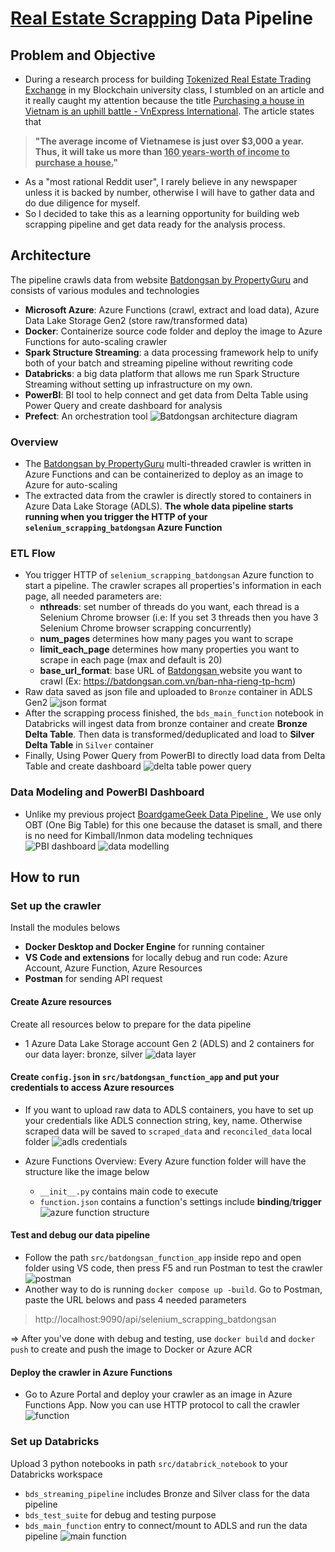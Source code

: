 # [Real Estate Scrapping](https://batdongsan.com.vn/) Data Pipeline
<!-- Start Document Outline -->

<!-- End Document Outline -->
## Problem and Objective
- During a research process for building  [Tokenized Real Estate Trading Exchange](https://github.com/VinhQuocTran/Finalterm-Real-Estate-Blockchain) in my Blockchain university class, I stumbled on an article and it really caught my attention because the title [Purchasing a house in Vietnam is an uphill battle - VnExpress International](https://e.vnexpress.net/news/readers-views/purchasing-a-house-in-vietnam-is-an-uphill-battle-4547223.html). The article states that 
> **"The average income of Vietnamese is just over $3,000 a year. Thus, it will take us more than <u>160 years-worth of income to purchase a house.</u>"**
- As a "most rational Reddit user", I rarely believe in any newspaper unless it is backed by number, otherwise I will have to gather data and do due diligence for myself. 
- So I decided to take this as a learning opportunity for building web scrapping pipeline and get data ready for the analysis process.
## Architecture
The pipeline crawls data from website [Batdongsan by PropertyGuru](https://batdongsan.com.vn/) and consists of various modules and technologies
- **Microsoft Azure**: Azure Functions (crawl, extract and load data), Azure Data Lake Storage Gen2 (store raw/transformed data)
- **Docker**: Containerize source code folder and deploy the image to Azure Functions for auto-scaling crawler
- **Spark Structure Streaming**: a data processing framework help to unify both of your batch and streaming pipeline without rewriting code  
- **Databricks**: a big data platform that allows me run Spark Structure Streaming without setting up infrastructure on my own.
- **PowerBI**: BI tool to help connect and get data from Delta Table using Power Query and create dashboard for analysis
- **Prefect**: An orchestration tool
![Batdongsan architecture diagram](png/Batdongsan-architecture-diagram.svg)
### Overview
- The [Batdongsan by PropertyGuru](https://batdongsan.com.vn/)  multi-threaded crawler is written in Azure Functions and can be containerized to deploy as an image to Azure for auto-scaling
- The extracted data from the crawler is directly stored to  containers in Azure Data Lake Storage (ADLS). **The whole data pipeline starts running when you trigger the HTTP of your `selenium_scrapping_batdongsan` Azure Function**
### ETL Flow
- You trigger HTTP of `selenium_scrapping_batdongsan` Azure function to start a pipeline. The crawler scrapes all properties's information in each page, all needed parameters are: 
    - **nthreads**: set number of threads do you want, each thread is a Selenium Chrome browser (i.e: If you set 3 threads then you have 3 Selenium Chrome browser scrapping concurrently)
    - **num_pages** determines how many pages you want to scrape
    - **limit_each_page** determines how many properties you want to scrape in each page (max and default is 20)
    - **base_url_format**: base URL of [Batdongsan ](https://batdongsan.com.vn/) website you want to crawl (Ex: https://batdongsan.com.vn/ban-nha-rieng-tp-hcm)
- Raw data saved as json file and uploaded to `Bronze` container in ADLS Gen2
![json format](png/json_format.png)
- After the scrapping process finished, the `bds_main_function` notebook in Databricks will ingest data from bronze container and create **Bronze Delta Table**. Then data is transformed/deduplicated and load to **Silver Delta Table** in `Silver` container
- Finally, Using Power Query from PowerBI to directly load data from Delta Table and create dashboard
![delta table power query](png/delta_table_power_query.png)

### Data Modeling and PowerBI Dashboard
- Unlike my previous project [BoardgameGeek Data Pipeline ](https://github.com/VinhQuocTran/Boardgamegeek-ETL-Pipeline), We use only OBT (One Big Table) for this one because the dataset is small, and there is no need for Kimball/Inmon data modeling techniques
![PBI dashboard](png/PBI_dashboard.png)
![data modelling](png/data_modelling.png)

## How to run
### Set up the crawler

Install the modules belows
- **Docker Desktop and Docker Engine** for running container
- **VS Code and extensions** for locally debug and run code: Azure Account, Azure Function, Azure Resources
- **Postman** for sending API request

#### Create Azure resources
Create all resources below to prepare for the data pipeline
- 1 Azure Data Lake Storage account Gen 2 (ADLS) and 2 containers for our data layer: bronze, silver
![data layer](png/data_layer.png)

#### Create `config.json` in `src/batdongsan_function_app`  and put your credentials to access Azure resources
- If you want to upload raw data to ADLS containers, you have to set up your credentials like ADLS connection string, key, name. Otherwise scraped data will be saved to `scraped_data` and `reconciled_data` local folder
![adls credentials](png/adls_credentials.png)

- Azure Functions Overview: Every Azure function folder will have the structure like the image below
    - `__init__.py` contains main code to execute
    - `function.json` contains a function's settings include **binding**/**trigger**
![azure function structure](png/azure_function_structure.png)

#### Test and debug our data pipeline
- Follow the path `src/batdongsan_function_app` inside repo and open folder using VS code, then press F5 and run Postman to test the crawler
![postman](png/postman.png)
- Another way to do is running `docker compose up -build`. Go to Postman, paste the URL belows and pass 4 needed parameters
> http://localhost:9090/api/selenium_scrapping_batdongsan

=> After you've done with debug and testing, use `docker build` and `docker push` to create and push the image to Docker or Azure ACR
#### Deploy the crawler in Azure Functions
- Go to Azure Portal and deploy your crawler as an image in Azure Functions App. Now you can use HTTP protocol to call the crawler
![function](png/function_app.png)

### Set up Databricks
Upload 3 python notebooks in path `src/databrick_notebook` to your Databricks workspace
- `bds_streaming_pipeline` includes Bronze and Silver class for the data pipeline
- `bds_test_suite` for debug and testing purpose
- `bds_main_function` entry to connect/mount to ADLS and run the data pipeline
![main function](png/main_function.png)

